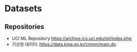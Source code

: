 # Datasets

## Repositories

* UCI ML Repository  https://archive.ics.uci.edu/ml/index.php
* 기상청 데이터: https://data.kma.go.kr/cmmn/main.do


